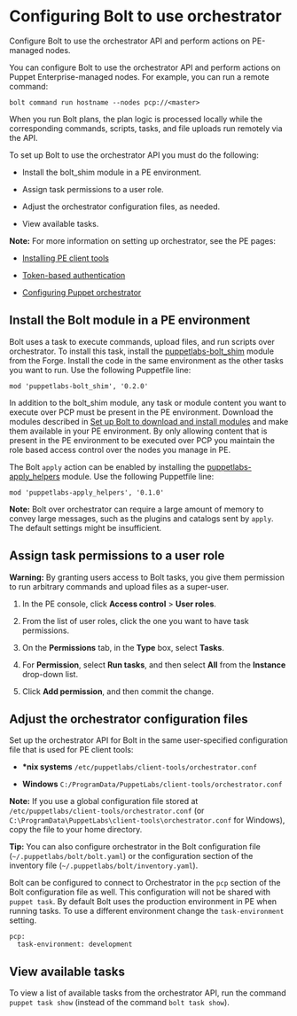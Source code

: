 # Configuring Bolt to use orchestrator

Configure Bolt to use the orchestrator API and perform actions on PE-managed nodes.

You can configure Bolt to use the orchestrator API and perform actions on Puppet Enterprise-managed nodes. For example, you can run a remote command:

```
bolt command run hostname --nodes pcp://<master> 
```

When you run Bolt plans, the plan logic is processed locally while the corresponding commands, scripts, tasks, and file uploads run remotely via the API.

To set up Bolt to use the orchestrator API you must do the following:

-   Install the bolt\_shim module in a PE environment.

-   Assign task permissions to a user role.

-   Adjust the orchestrator configuration files, as needed.

-   View available tasks.


**Note:** For more information on setting up orchestrator, see the PE pages:

-    [Installing PE client tools](https://puppet.com/docs/pe/latest/installing/installing_pe_client_tools.html) 

-    [Token-based authentication](https://puppet.com/docs/pe/latest/rbac/rbac_token_auth_intro.html#token-based-authentication) 

-    [Configuring Puppet orchestrator](https://puppet.com/docs/pe/latest/orchestrator/configuring_puppet_orchestrator.html) 


## Install the Bolt module in a PE environment

Bolt uses a task to execute commands, upload files, and run scripts over orchestrator. To install this task, install the [puppetlabs-bolt_shim](https://forge.puppet.com/puppetlabs/bolt_shim) module from the Forge. Install the code in the same environment as the other tasks you want to run. Use the following Puppetfile line:

```
mod 'puppetlabs-bolt_shim', '0.2.0'
```

In addition to the bolt\_shim module, any task or module content you want to execute over PCP must be present in the PE environment. Download the modules described in [Set up Bolt to download and install modules](installing_tasks_from_the_forge.md#) and make them available in your PE environment. By only allowing content that is present in the PE environment to be executed over PCP you maintain the role based access control over the nodes you manage in PE.

The Bolt `apply` action can be enabled by installing the [puppetlabs-apply_helpers](https://forge.puppet.com/puppetlabs/apply_helpers) module. Use the following Puppetfile line:

```
mod 'puppetlabs-apply_helpers', '0.1.0'
```

**Note:** Bolt over orchestrator can require a large amount of memory to convey large messages, such as the plugins and catalogs sent by `apply`. The default settings might be insufficient.

## Assign task permissions to a user role

**Warning:** By granting users access to Bolt tasks, you give them permission to run arbitrary commands and upload files as a super-user.

1.  In the PE console, click **Access control** \> **User roles**.

2.  From the list of user roles, click the one you want to have task permissions.

3.  On the **Permissions** tab, in the **Type** box, select **Tasks**.

4.  For **Permission**, select **Run tasks**, and then select **All** from the **Instance** drop-down list.

5.  Click **Add permission**, and then commit the change.


## Adjust the orchestrator configuration files

Set up the orchestrator API for Bolt in the same user-specified configuration file that is used for PE client tools:

-    **\*nix systems** `/etc/puppetlabs/client-tools/orchestrator.conf` 

-    **Windows** `C:/ProgramData/PuppetLabs/client-tools/orchestrator.conf` 


**Note:** If you use a global configuration file stored at `/etc/puppetlabs/client-tools/orchestrator.conf` \(or `C:\ProgramData\PuppetLabs\client-tools\orchestrator.conf` for Windows\), copy the file to your home directory.

**Tip:** You can also configure orchestrator in the Bolt configuration file \(`~/.puppetlabs/bolt/bolt.yaml`\) or the configuration section of the inventory file \(`~/.puppetlabs/bolt/inventory.yaml`\).

Bolt can be configured to connect to Orchestrator in the `pcp` section of the Bolt configuration file as well. This configuration will not be shared with `puppet task`. By default Bolt uses the production environment in PE when running tasks. To use a different environment change the `task-environment` setting.

```
pcp:
  task-environment: development
```

## View available tasks

To view a list of available tasks from the orchestrator API, run the command `puppet task show` \(instead of the command `bolt task show`\).

